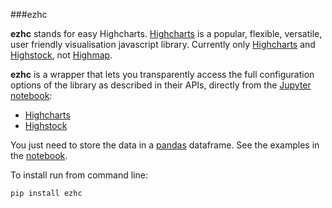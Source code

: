 ###ezhc

**ezhc** stands for easy Highcharts.
[Highcharts](http://www.highcharts.com/) is a popular, flexible, versatile, user friendly visualisation javascript library.
Currently only [Highcharts](http://www.highcharts.com/demo) and [Highstock](http://www.highcharts.com/stock/demo), not [Highmap](http://www.highcharts.com/maps/demo).

**ezhc** is a wrapper that lets you transparently access the full configuration options of the library as described in their APIs, directly from the [Jupyter notebook](http://jupyter.org/):
+ [Highcharts](http://api.highcharts.com/highcharts)
+ [Highstock](http://api.highcharts.com/highstock)

You just need to store the data in a [pandas](http://pandas.pydata.org/) dataframe.
See the examples in the [notebook](https://github.com/oscar6echo/ezhc/blob/master/demo_ezhc.ipynb).

To install run from command line:
```
pip install ezhc
```